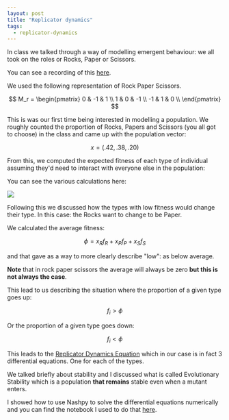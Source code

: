 ```yaml
---
layout: post
title: "Replicator dynamics"
tags:
  - replicator-dynamics
---
```


In class we talked through a way of modelling emergent behaviour: we all took on
the roles or Rocks, Paper or Scissors.

You can see a recording of this [here](https://cardiff.cloud.panopto.eu/Panopto/Pages/Viewer.aspx?id=8d2439e3-5562-4ad8-bf03-b37b010845bd).

We used the following representation of Rock Paper Scissors.

$$
M_r = \begin{pmatrix}
    0 & -1 & 1 \\
    1 & 0 & -1 \\
    -1 & 1 & 0 \\
\end{pmatrix}
$$

This is was our first time being interested in modelling a population. We
roughly counted the proportion of Rocks, Papers and Scissors (you all got to
choose) in the class and came up with the population vector:

$$
x = (.42, .38, .20)
$$

From this, we computed the expected fitness of each type of individual assuming
they'd need to interact with everyone else in the population:

You can see the various calculations here:

![]({{site.baseurl}}/assets/2025-2026/boards/2025-10-25/main.jpg)

Following this we discussed how the types with low fitness would change their
type. In this case: the Rocks want to change to be Paper.

We calculated the average fitness:

$$
\phi = x_R f_R + x_P f_P + x_S f_S
$$

and that gave as a way to more clearly describe "low": as below average.

**Note** that in rock paper scissors the average will always be zero **but this
is not always the case**.

This lead to us describing the situation where the proportion of a given type goes
up:

$$
f_i > \phi
$$

Or the proportion of a given type goes down:

$$
f_i < \phi
$$

This leads to the [Replicator Dynamics Equation](https://vknight.org/gtb/main-7/#Ce6E2Tc7ex) which in our case is in fact 3 differential equations.
One for each of the types.

We talked briefly about stability and I discussed what is called Evolutionary
Stability which is a population **that remains** stable even when a mutant
enters.

I showed how to use Nashpy to solve the differential equations numerically and
you can find the notebook I used to do that
[here]({{site.baseurl}}/assets/2025/nbs/rock-paper-scissors.ipynb).
